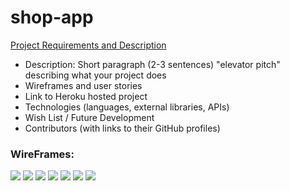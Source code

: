 # shop-app
[Project Requirements and Description](https://github.com/sf-wdi-gaia/project-03#project-planning-deliverables)
* Description: Short paragraph (2-3 sentences) "elevator pitch" describing what your project does
* Wireframes and user stories
* Link to Heroku hosted project
* Technologies (languages, external libraries, APIs)
* Wish List / Future Development
* Contributors (with links to their GitHub profiles)

### WireFrames:

![](https://www.dropbox.com/s/bwm523vgzwk5t1m/models_720.jpg?dl=0)
![](https://www.dropbox.com/s/4p7gqnuuqmjz0u0/wireframe1_720.jpg?dl=0)
![](https://www.dropbox.com/s/19e8ahnq509ki52/wireframe2_720.jpg?dl=0)
![](https://www.dropbox.com/s/a17dplxwebm087f/wireframe3_720.jpg?dl=0)
![](https://www.dropbox.com/s/hfp1f4gzyb2xapb/wireframe4_720.jpg?dl=0)
![](https://www.dropbox.com/s/298qzad9mrwxpss/wireframe5_720.jpg?dl=0)
![](https://www.dropbox.com/s/atck4n85xab6841/wireframe6_720.jpg?dl=0)
